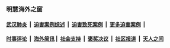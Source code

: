
### 明慧海外之窗

####  [武汉肺炎](indexes/365.md?t=04070201) &nbsp;|&nbsp;  [迫害案例综述](indexes/328.md?t=04070201) &nbsp;|&nbsp; [迫害致死案例](indexes/277.md?t=04070201)  &nbsp;|&nbsp; [更多迫害案例](indexes/81.md?t=04070201)  &nbsp;|&nbsp; 
####  [时事评论](indexes/19.md?t=04070201) &nbsp;|&nbsp; [海外简讯](indexes/245.md?t=04070201)&nbsp;|&nbsp;  [社会支持](indexes/140.md?t=04070201) &nbsp;|&nbsp; [褒奖决议](indexes/282.md?t=04070201) &nbsp;|&nbsp; [社区报道](indexes/91.md?t=04070201)  &nbsp;|&nbsp; [天人之间](indexes/78.md?t=04070201) 

